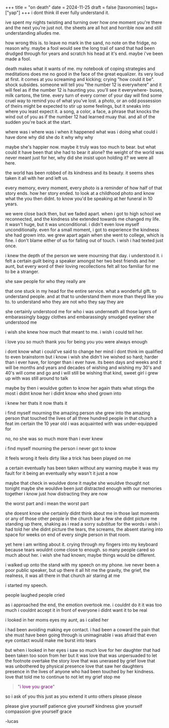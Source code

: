 +++
title = "on death"
date = 2024-11-25
draft = false
[taxonomies]
tags=["yap"]
+++
i dont think ill ever fully understand it.

ive spent my nights twisting and turning over how 
one moment you're there and the next you're just not. 
the sheets are all hot and horrible now and still understanding alludes me.

how wrong this is. to leave no mark in the sand, no note on the fridge, no reason why.
maybe a fool would see the long trail of sand that had been drudged through for years and scratch his head at it's end.
maybe i've been made a fool.

death makes what it wants of me.
my notebook of coping strategies and meditations does me no good in the face of the great equalizer.
its very loud at first. it comes at you screaming and kicking; crying "how could it be".
shock subsides.
someone will tell you "the number 12 is everywhere" and it will feel as if the number 12 is haunting you.
you'll see it everywhere- buses, milk cartons, the time.
every turn of every corner of your day will find some cruel way to remind you of what you've lost.
a photo, or an odd possession of theirs might be expected to stir up some feelings,
but it sneaks into where you least expect it.
a song, a color, a face, a phrase that knocks the wind out of you as if the number 12 had learned muay thai.
and all of the sudden you're back at the start.

where was i
where was i when it happened
what was i doing
what could i have done
why did she do it
why why why

maybe she's happier now. maybe it truly was too much to bear.
but what could it have been that she had to bear it alone?
the weight of the world was never meant just for her, why did she insist upon holding it?
we were all here.

the world has been robbed of its kindness and its beauty.
it seems shes taken it all with her
and left us.

every memory, every moment, every photo is a reminder of how half of that story ends. how her story ended.
to look at a childhood photo and know what the you then didnt.
to know you'd be speaking at her funeral in 10 years.

we were close back then, but we faded apart.
when i got to high school we reconnected, and the kindness she extended towards me changed my life.
it wasn't huge, but it was unconditional. i didn't even love myself unconditionally.
even for a small moment, i got to experience the kindness she had grown into.
we grew apart again when she went to college, which is fine. i don't blame either of us for falling out of touch.
i wish i had texted just once.

i knew the depth of the person we were mourning that day. i understood it.
i felt a certain guilt being a speaker amongst her two best friends and her aunt, 
but every word of their loving recollections felt all too familiar for me to be a stranger.

she saw people for who they really are

that one stuck in my head for the entire service.
what a wonderful gift. 
to understand people. 
and at that to understand them more than theyd like you to.
to understand who they are
not who they say they are

she certainly understood me for who i was
underneath all those layers of embarassingly baggy clothes
and embarassingly smudged eyeliner
she understood me

i wish she knew how much that meant to me.
i wish i could tell her.

i love you so much
thank you for being you
you were always enough

i dont know what i could've said to change her mind
i dont think im qualified to even brainstorm
but i know i wish she didn't
ive wished so hard; harder than i ever have, for longer than i ever have.
its been days and weeks
and it will be months and years and decades of wishing and wishing
my 30's and 40's will come and go and 
i will still be wishing that kind, sweet girl i grew up with was still around to talk

maybe by then i wouldve gotten to know her again
thats what stings the most
i didnt know her
i didnt know who shed grown into

i knew her
thats it
now thats it

i find myself mourning the amazing person she grew into
the amazing person that touched the lives of all three hundred people in that church
a feat im certain the 10 year old i was acquainted with was under-equipped for

no, no
she was so much more than i ever knew

i find myself mourning the person i never got to know

it feels wrong
it feels dirty
like a trick has been played on me

a certain eventually has been taken without any warning
maybe it was my fault for it being an eventually
why wasn't it just a now

maybe that check in wouldve done it
maybe she wouldve thought not tonight
maybe she wouldve been just distracted enough with our memories together
i know just how distracting they are now

the worst part
and i mean the worst part

she doesnt know
she certainly didnt think about me in those last moments
or any of those other people in the church bar a few
she didnt picture me standing up there, 
shaking as i read a sorry substitue for the words i wish i had told her
she didnt picture the tears, the screams, the absent staring into space for weeks on end
of every single person in that room.

yet here i am writing about it.
crying through my fingers into my keyboard because tears wouldnt come close to enough.
so many people cared so much about her.
i wish she had known; maybe things would be different.

i walked up onto the stand with my speech on my phone. 
ive never been a poor public speaker, but up there it all hit me
the gravity, the grief, the realness, it was all there in that church air
staring at me

i started my speech.

people laughed
people cried

as i approached the end, the emotion overtook me.
i couldnt do it
it was too much
i couldnt accept it in front of everyone
i didnt want it to be real

i looked in her moms eyes
my aunt, as i called her

i had been avoiding making eye contact. i had been a coward
the pain that she must have been going through is unimaginable
i was afraid that even eye contact would make me burst into tears

but when i looked in her eyes
i saw so much love
for her daughter
that had been taken too soon from her
but it was love that was unpersuaded to let the footnote overtake the story
love that was unerased by grief
love that was unbothered by physical presence
love that saw her daughters presence in the lives of anyone who had been touched by her kindness.
love that told me to continue
to not let my grief stop me

> "<span style="color: purple;">i love you grace</span>"

so i ask of you this
just as you extend it unto others
please
please

please
give yourself patience
give yourself kindness
give yourself compassion
give yourself grace

-lucas
